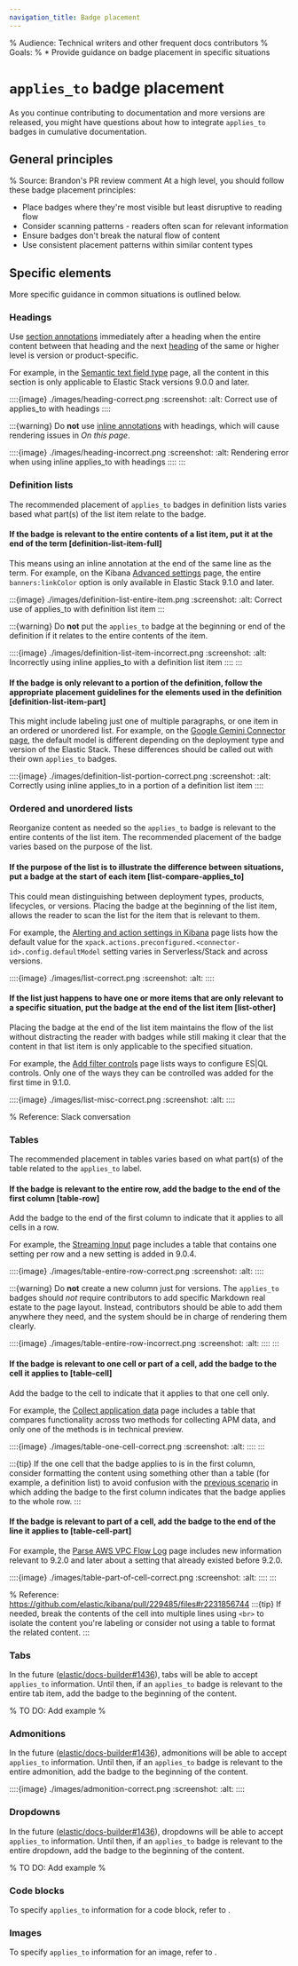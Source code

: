 ```yaml
---
navigation_title: Badge placement
---
```


% Audience: Technical writers and other frequent docs contributors
% Goals:
%   * Provide guidance on badge placement in specific situations

# `applies_to` badge placement

As you continue contributing to documentation and more versions are released,
you might have questions about how to integrate `applies_to` badges in
cumulative documentation.

## General principles

% Source: Brandon's PR review comment
At a high level, you should follow these badge placement principles:

* Place badges where they're most visible but least disruptive to reading flow
* Consider scanning patterns - readers often scan for relevant information
* Ensure badges don't break the natural flow of content
* Use consistent placement patterns within similar content types

## Specific elements

More specific guidance in common situations is outlined below.

### Headings

Use [section annotations](/syntax/applies.md#section-annotations) immediately after a heading when the entire content between that heading and the next [heading](/syntax/headings.md) of the same or higher level is version or product-specific.

For example, in the [Semantic text field type](https://www.elastic.co/docs/reference/elasticsearch/mapping-reference/semantic-text#custom-by-pipelines) page, all the content in this section is only applicable to Elastic Stack versions 9.0.0 and later.

::::{image} ./images/heading-correct.png
:screenshot:
:alt: Correct use of applies_to with headings
::::

:::{warning}
Do **not** use [inline annotations](/syntax/applies.md#inline-annotations) with headings, which will cause rendering issues in _On this page_.

::::{image} ./images/heading-incorrect.png
:screenshot:
:alt: Rendering error when using inline applies_to with headings
::::
:::


### Definition lists

The recommended placement of `applies_to` badges in definition lists varies based what part(s) of the list item relate to the badge.

#### If the badge is relevant to the entire contents of a list item, put it at the end of the term [definition-list-item-full]

This means using an inline annotation at the end of the same line as the term. For example, on the Kibana [Advanced settings](https://www.elastic.co/docs/reference/kibana/advanced-settings#kibana-banners-settings) page, the entire `banners:linkColor` option is only available in Elastic Stack 9.1.0 and later.

:::{image} ./images/definition-list-entire-item.png
:screenshot:
:alt: Correct use of applies_to with definition list item
:::

:::{warning}
Do **not** put the `applies_to` badge at the beginning or end of the definition if it relates to the entire contents of the item.

::::{image} ./images/definition-list-item-incorrect.png
:screenshot:
:alt: Incorrectly using inline applies_to with a definition list item
::::
:::

#### If the badge is only relevant to a portion of the definition, follow the appropriate placement guidelines for the elements used in the definition [definition-list-item-part]

This might include labeling just one of multiple paragraphs, or one item in an ordered or unordered list. For example, on the [Google Gemini Connector page](https://www.elastic.co/docs/reference/kibana/connectors-kibana/gemini-action-type#gemini-connector-configuration), the default model is different depending on the deployment type and version of the Elastic Stack. These differences should be called out with their own `applies_to` badges.

::::{image} ./images/definition-list-portion-correct.png
:screenshot:
:alt: Correctly using inline applies_to in a portion of a definition list item
::::

### Ordered and unordered lists

Reorganize content as needed so the `applies_to` badge is relevant to the entire contents of the list item.
The recommended placement of the badge varies based on the purpose of the list.

#### If the purpose of the list is to illustrate the difference between situations, put a badge at the start of each item [list-compare-applies_to]

This could mean distinguishing between deployment types, products, lifecycles, or versions.
Placing the badge at the beginning of the list item, allows the reader to scan the list for the item that is relevant to them.

For example, the [Alerting and action settings in Kibana](https://www.elastic.co/docs/reference/kibana/configuration-reference/alerting-settings) page lists how the default value for the `xpack.actions.preconfigured.<connector-id>.config.defaultModel` setting varies in Serverless/Stack and across versions.

::::{image} ./images/list-correct.png
:screenshot:
:alt:
::::

#### If the list just happens to have one or more items that are only relevant to a specific situation, put the badge at the end of the list item [list-other]

Placing the badge at the end of the list item maintains the flow of the list without distracting the reader with badges while still making it clear that the content in that list item is only applicable to the specified situation.

For example, the [Add filter controls](https://www.elastic.co/docs/explore-analyze/dashboards/add-controls) page lists ways to configure ES|QL controls. Only one of the ways they can be controlled was added for the first time in 9.1.0.

::::{image} ./images/list-misc-correct.png
:screenshot:
:alt:
::::


% Reference: Slack conversation
### Tables

The recommended placement in tables varies based on what part(s) of the table related to the `applies_to` label.

#### If the badge is relevant to the entire row, add the badge to the end of the first column [table-row]

Add the badge to the end of the first column to indicate that it applies to all cells in a row.

For example, the [Streaming Input](https://www.elastic.co/docs/reference/beats/filebeat/filebeat-input-streaming#_metrics_14) page includes a table that contains one setting per row and a new setting is added in 9.0.4.

::::{image} ./images/table-entire-row-correct.png
:screenshot:
:alt:
::::

:::{warning}
Do **not** create a new column just for versions.
The `applies_to` badges should _not_ require contributors to add specific Markdown real estate to the page layout.
Instead, contributors should be able to add them anywhere they need, and the system should be in charge of rendering them clearly.

::::{image} ./images/table-entire-row-incorrect.png
:screenshot:
:alt:
::::
:::

#### If the badge is relevant to one cell or part of a cell, add the badge to the cell it applies to [table-cell]

Add the badge to the cell to indicate that it applies to that one cell only.

For example, the [Collect application data](https://www.elastic.co/docs/solutions/observability/apm/collect-application-data#_capabilities) page includes a table that compares functionality across two methods for collecting APM data, and only one of the methods is in technical preview.

::::{image} ./images/table-one-cell-correct.png
:screenshot:
:alt:
::::
:::

:::{tip}
If the one cell that the badge applies to is in the first column, consider formatting the content
using something other than a table (for example, a definition list) to avoid confusion with the
[previous scenario](#table-row) in which adding the badge to the first column indicates that the
badge applies to the whole row.
:::

#### If the badge is relevant to part of a cell, add the badge to the end of the line it applies to [table-cell-part]

For example, the [Parse AWS VPC Flow Log](https://www.elastic.co/docs/reference/beats/filebeat/processor-parse-aws-vpc-flow-log) page includes new information relevant to 9.2.0 and later about a setting that already existed before 9.2.0.

::::{image} ./images/table-part-of-cell-correct.png
:screenshot:
:alt:
::::
:::

% Reference: https://github.com/elastic/kibana/pull/229485/files#r2231856744
:::{tip}
If needed, break the contents of the cell into multiple lines using `<br>` to isolate the content you're labeling or consider not using a table to format the related content.
:::

### Tabs

In the future ([elastic/docs-builder#1436](https://github.com/elastic/docs-builder/issues/1436)), tabs will be able to accept `applies_to` information. Until then, if an `applies_to` badge is relevant to the entire tab item, add the badge to the beginning of the content.

% TO DO: Add example
% <image>

### Admonitions

In the future ([elastic/docs-builder#1436](https://github.com/elastic/docs-builder/issues/1436)), admonitions will be able to accept `applies_to` information. Until then, if an `applies_to` badge is relevant to the entire admonition, add the badge to the beginning of the content.

::::{image} ./images/admonition-correct.png
:screenshot:
:alt:
::::

### Dropdowns

In the future ([elastic/docs-builder#1436](https://github.com/elastic/docs-builder/issues/1436)), dropdowns will be able to accept `applies_to` information. Until then, if an `applies_to` badge is relevant to the entire dropdown, add the badge to the beginning of the content.

% TO DO: Add example
% <image>

### Code blocks

To specify `applies_to` information for a code block, refer to [](/contribute/cumulative-docs/example-scenarios.md#code-block).

### Images

To specify `applies_to` information for an image, refer to [](/contribute/cumulative-docs/example-scenarios.md#screenshot).
